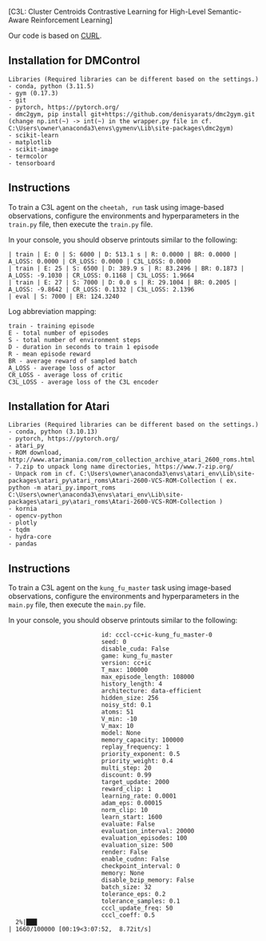 [C3L: Cluster Centroids Contrastive Learning for High-Level Semantic-Aware Reinforcement Learning]

Our code is based on [CURL](https://github.com/MishaLaskin/curl).

## Installation for DMControl

```
Libraries (Required libraries can be different based on the settings.)
- conda, python (3.11.5)
- gym (0.17.3)
- git
- pytorch, https://pytorch.org/
- dmc2gym, pip install git+https://github.com/denisyarats/dmc2gym.git (change np.int(~) -> int(~) in the wrapper.py file in cf. C:\Users\owner\anaconda3\envs\gymenv\Lib\site-packages\dmc2gym)
- scikit-learn
- matplotlib
- scikit-image
- termcolor
- tensorboard
```

## Instructions
To train a C3L agent on the `cheetah, run` task using image-based observations, configure the environments and hyperparameters in the `train.py` file, then execute the `train.py` file.

In your console, you should observe printouts similar to the following:
```
| train | E: 0 | S: 6000 | D: 513.1 s | R: 0.0000 | BR: 0.0000 | A_LOSS: 0.0000 | CR_LOSS: 0.0000 | C3L_LOSS: 0.0000
| train | E: 25 | S: 6500 | D: 389.9 s | R: 83.2496 | BR: 0.1873 | A_LOSS: -9.1030 | CR_LOSS: 0.1168 | C3L_LOSS: 1.9664
| train | E: 27 | S: 7000 | D: 0.0 s | R: 29.1004 | BR: 0.2005 | A_LOSS: -9.8642 | CR_LOSS: 0.1332 | C3L_LOSS: 2.1396
| eval | S: 7000 | ER: 124.3240
```

Log abbreviation mapping:
```
train - training episode
E - total number of episodes 
S - total number of environment steps
D - duration in seconds to train 1 episode
R - mean episode reward
BR - average reward of sampled batch
A_LOSS - average loss of actor
CR_LOSS - average loss of critic
C3L_LOSS - average loss of the C3L encoder
```


## Installation for Atari

```
Libraries (Required libraries can be different based on the settings.)
- conda, python (3.10.13)
- pytorch, https://pytorch.org/
- atari_py
- ROM download, http://www.atarimania.com/rom_collection_archive_atari_2600_roms.html
- 7.zip to unpack long name directories, https://www.7-zip.org/
- Unpack rom in cf. C:\Users\owner\anaconda3\envs\atari_env\Lib\site-packages\atari_py\atari_roms\Atari-2600-VCS-ROM-Collection ( ex. python -m atari_py.import_roms C:\Users\owner\anaconda3\envs\atari_env\Lib\site-packages\atari_py\atari_roms\Atari-2600-VCS-ROM-Collection )
- kornia
- opencv-python
- plotly
- tqdm
- hydra-core
- pandas
```

## Instructions
To train a C3L agent on the `kung_fu_master` task using image-based observations, configure the environments and hyperparameters in the `main.py` file, then execute the `main.py` file.

In your console, you should observe printouts similar to the following:
```
                          id: cccl-cc+ic-kung_fu_master-0
                          seed: 0
                          disable_cuda: False
                          game: kung_fu_master
                          version: cc+ic
                          T_max: 100000
                          max_episode_length: 108000     
                          history_length: 4
                          architecture: data-efficient   
                          hidden_size: 256
                          noisy_std: 0.1
                          atoms: 51
                          V_min: -10
                          V_max: 10
                          model: None
                          memory_capacity: 100000
                          replay_frequency: 1
                          priority_exponent: 0.5
                          priority_weight: 0.4
                          multi_step: 20
                          discount: 0.99
                          target_update: 2000
                          reward_clip: 1
                          learning_rate: 0.0001
                          adam_eps: 0.00015
                          norm_clip: 10
                          learn_start: 1600
                          evaluate: False
                          evaluation_interval: 20000
                          evaluation_episodes: 100
                          evaluation_size: 500
                          render: False
                          enable_cudnn: False
                          checkpoint_interval: 0
                          memory: None
                          disable_bzip_memory: False
                          batch_size: 32
                          tolerance_eps: 0.2
                          tolerance_samples: 0.1
                          cccl_update_freq: 50
                          cccl_coeff: 0.5
  2%|███                                                                                                                                                                                    | 1660/100000 [00:19<3:07:52,  8.72it/s]
```
